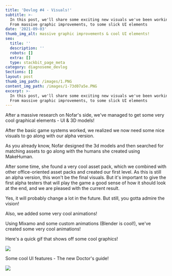 ```yaml
---
title: 'Devlog #4 - Visuals!'
subtitle: >-
  In this post, we'll share some exciting new visuals we've been working on.
  From massive graphic improvements, to some slick UI elements
date: '2021-09-03'
thumb_img_alt: massive graphic improvements & cool UI elements!
seo:
  title: ''
  description: ''
  robots: []
  extra: []
  type: stackbit_page_meta
category: diagnoseme_devlog
Sections: []
layout: post
thumb_img_path: /images/1.PNG
content_img_path: /images/1-73d07a5e.PNG
excerpt: >-
  In this post, we'll share some exciting new visuals we've been working on.
  From massive graphic improvements, to some slick UI elements
---
```

After a massive research on Nofar's side, we've managed to get some very cool graphical elements - UI & 3D models!

After the basic game systems worked, we realized we now need some nice visuals to go along with our alpha version.

As you already know, Nofar designed the 3d models and then searched for matching assets to go along with the humans she created using MakeHuman.

After some time, she found a very cool asset pack, which we combined with other office-oriented asset packs and created our first level. As this is still an alpha version, this won't be the final visuals. But it's important to give the first alpha testers that will play the game a good sense of how it should look at the end, and we are pleased with the current result.

Yes, it will probably change a lot in the future. But still, you gotta admire the vision!

Also, we added some very cool animations!

Using Mixamo and some custom animations (Blender is cool!), we've created some very cool animations!

Here's a quick gif that shows off some cool graphics!

![](/images/ezgif.com-gif-maker-39850c54.gif)



Some cool UI features - The new Doctor's guide!







![](/images/Guide-3f29cb14.gif)



